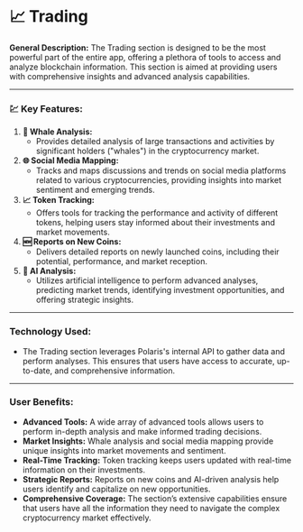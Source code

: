 # 📈 Trading

**General Description:** The Trading section is designed to be the most powerful part of the entire app, offering a plethora of tools to access and analyze blockchain information. This section is aimed at providing users with comprehensive insights and advanced analysis capabilities.

***

### 💹 **Key Features:**

1. **🐋 Whale Analysis:**
   * Provides detailed analysis of large transactions and activities by significant holders ("whales") in the cryptocurrency market.
2. **🌐 Social Media Mapping:**
   * Tracks and maps discussions and trends on social media platforms related to various cryptocurrencies, providing insights into market sentiment and emerging trends.
3. **📈 Token Tracking:**
   * Offers tools for tracking the performance and activity of different tokens, helping users stay informed about their investments and market movements.
4. **🆕 Reports on New Coins:**
   * Delivers detailed reports on newly launched coins, including their potential, performance, and market reception.
5. **🧠 AI Analysis:**
   * Utilizes artificial intelligence to perform advanced analyses, predicting market trends, identifying investment opportunities, and offering strategic insights.

***

### **Technology Used:**

* The Trading section leverages Polaris's internal API to gather data and perform analyses. This ensures that users have access to accurate, up-to-date, and comprehensive information.

***

### **User Benefits:**

* **Advanced Tools:** A wide array of advanced tools allows users to perform in-depth analysis and make informed trading decisions.
* **Market Insights:** Whale analysis and social media mapping provide unique insights into market movements and sentiment.
* **Real-Time Tracking:** Token tracking keeps users updated with real-time information on their investments.
* **Strategic Reports:** Reports on new coins and AI-driven analysis help users identify and capitalize on new opportunities.
* **Comprehensive Coverage:** The section’s extensive capabilities ensure that users have all the information they need to navigate the complex cryptocurrency market effectively.
